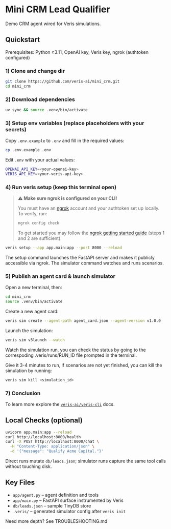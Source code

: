 # Mini CRM Lead Qualifier

Demo CRM agent wired for Veris simulations. 

## Quickstart

Prerequisites: Python ≥3.11, OpenAI key, Veris key, ngrok (authtoken configured)

### 1) Clone and change dir
```bash
git clone https://github.com/veris-ai/mini_crm.git
cd mini_crm
```

### 2) Download dependencies
```bash
uv sync && source .venv/bin/activate
```

### 3) Setup env variables (replace placeholders with your secrets)
Copy `.env.example` to `.env` and fill in the required values:

```bash
cp .env.example .env
```

Edit `.env` with your actual values:
```bash
OPENAI_API_KEY=<your-openai-key>
VERIS_API_KEY=<your-veris-api-key>
```

### 4) Run veris setup (keep this terminal open)
> **⚠️ Make sure ngrok is configured on your CLI!**
>
> You must have an [ngrok](https://ngrok.com/) account and your authtoken set up locally.  
> To verify, run:
> ```bash
> ngrok config check
> ```
> To get started you may follow the [ngrok getting started guide](https://ngrok.com/docs/getting-started/) (steps 1 and 2 are sufficient).

```bash
veris setup --app app.main:app --port 8000 --reload
```

The setup command launches the FastAPI server and makes it publicly accessible via ngrok. The simulator command watches and runs scenarios.

### 5) Publish an agent card & launch simulator
Open a new terminal, then:

```bash
cd mini_crm
source .venv/bin/activate
```

Create a new agent card:
```bash
veris sim create --agent-path agent_card.json --agent-version v1.0.0
```

Launch the simulation:
```bash
veris sim v3launch --watch 
```

Watch the simulation run, you can check the status by going to the correspoding .veris/runs/RUN_ID file prompted in the terminal.

Give it 3-4 minutes to run, if scenarios are not yet finished, you can kill the simulation by running:
```bash
veris sim kill <simulation_id>
```

### 7) Conclusion
To learn more explore the [`veris-ai/veris-cli`](https://github.com/veris-ai/veris-cli/) docs.

## Local Checks (optional)

```bash
uvicorn app.main:app --reload
curl http://localhost:8000/health
curl -X POST http://localhost:8000/chat \
  -H "Content-Type: application/json" \
  -d '{"message": "Qualify Acme Capital."}'
```

Direct runs mutate `db/leads.json`; simulator runs capture the same tool calls without touching disk.

## Key Files

- `app/agent.py` – agent definition and tools
- `app/main.py` – FastAPI surface instrumented by Veris
- `db/leads.json` – sample TinyDB store
- `.veris/` – generated simulator config after `veris init`

Need more depth? See TROUBLESHOOTING.md
